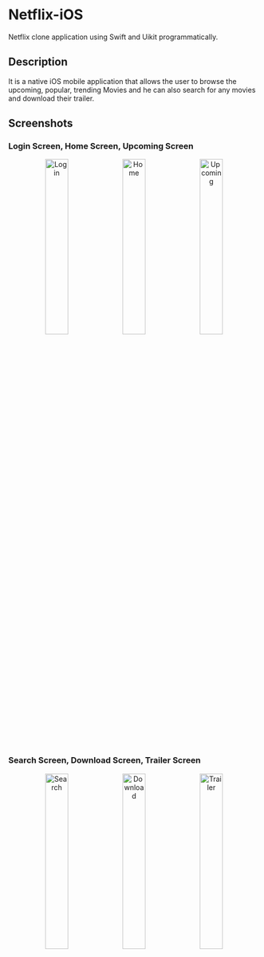 # Netflix-iOS
Netflix clone application using Swift and Uikit programmatically.

## Description
It is a native iOS mobile application that allows the user to browse the upcoming, popular, trending Movies and he can also search for any movies and download their trailer.

## Screenshots

### Login Screen, Home Screen, Upcoming Screen
<p align="center">
  <img src="https://github.com/mahmoud-atreesios/Netflix-iOS/assets/136765078/7925841e-0f4b-4d13-9bfa-814e3e0bc5b7" alt="Login" width="30%" />
  <img src="https://github.com/mahmoud-atreesios/Netflix-iOS/assets/136765078/1eeecef7-f16f-436c-bd3d-e6255bea169b" alt="Home" width="30%" />
  <img src="https://github.com/mahmoud-atreesios/Netflix-iOS/assets/136765078/312ac6d1-9f3f-4143-80d5-f30350f36937" alt="Upcoming" width="30%" />
</p>

### Search Screen, Download Screen, Trailer Screen
<p align="center">
  <img src="https://github.com/mahmoud-atreesios/Netflix-iOS/assets/136765078/6609b9f0-ee89-4113-8794-eb57e247b21d" alt="Search" width="30%" />
  <img src="https://github.com/mahmoud-atreesios/Netflix-iOS/assets/136765078/2ae13141-64ae-4678-9f69-c0884c4e4874" alt="Download" width="30%" />
  <img src="https://github.com/mahmoud-atreesios/Netflix-iOS/assets/136765078/32e3e49e-2e48-434c-930e-0c9b111ff3d1" alt="Trailer" width="30%" />
</p>
